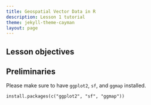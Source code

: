 ```yaml
---
title: Geospatial Vector Data in R
description: Lesson 1 tutorial
theme: jekyll-theme-cayman
layout: page
---
```

## Lesson objectives

## Preliminaries

Please make sure to have `ggplot2`, `sf`, and `ggmap` installed. 

```
install.packages(c("ggplot2", "sf", "ggmap"))
```
